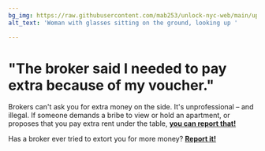 ```yaml
---
bg_img: https://raw.githubusercontent.com/mab253/unlock-nyc-web/main/uploads/storytelling_website-7.png
alt_text: 'Woman with glasses sitting on the ground, looking up '

---
```

# "The broker said I needed to pay extra because of my voucher."

Brokers can't ask you for extra money on the side. It's unprofessional – and illegal. If someone demands a bribe to view or hold an apartment, or proposes that you pay extra rent under the table, [**you can report that!**](weunlock.nyc/report "Report")

Has a broker ever tried to extort you for more money? [**Report it!**](weunlock.nyc/report "Report")